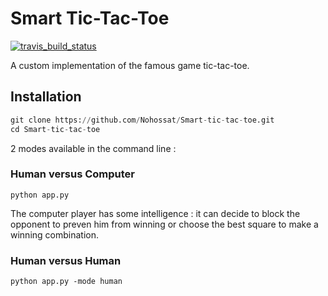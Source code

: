 # Smart Tic-Tac-Toe

[![travis_build_status](https://travis-ci.com/Nohossat/Smart-tic-tac-toe.svg?branch=master)](https://travis-ci.com/github/Nohossat/Smart-tic-tac-toe)


A custom implementation of the famous game tic-tac-toe. 

## Installation

```python
git clone https://github.com/Nohossat/Smart-tic-tac-toe.git
cd Smart-tic-tac-toe
```

2 modes available in the command line : 

### Human versus Computer

```
python app.py
```

The computer player has some intelligence : it can decide to block the opponent to preven him from winning or choose the best square to make a winning combination.

### Human versus Human

```
python app.py -mode human
```
